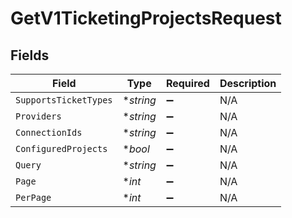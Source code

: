 # GetV1TicketingProjectsRequest


## Fields

| Field                 | Type                  | Required              | Description           |
| --------------------- | --------------------- | --------------------- | --------------------- |
| `SupportsTicketTypes` | **string*             | :heavy_minus_sign:    | N/A                   |
| `Providers`           | **string*             | :heavy_minus_sign:    | N/A                   |
| `ConnectionIds`       | **string*             | :heavy_minus_sign:    | N/A                   |
| `ConfiguredProjects`  | **bool*               | :heavy_minus_sign:    | N/A                   |
| `Query`               | **string*             | :heavy_minus_sign:    | N/A                   |
| `Page`                | **int*                | :heavy_minus_sign:    | N/A                   |
| `PerPage`             | **int*                | :heavy_minus_sign:    | N/A                   |